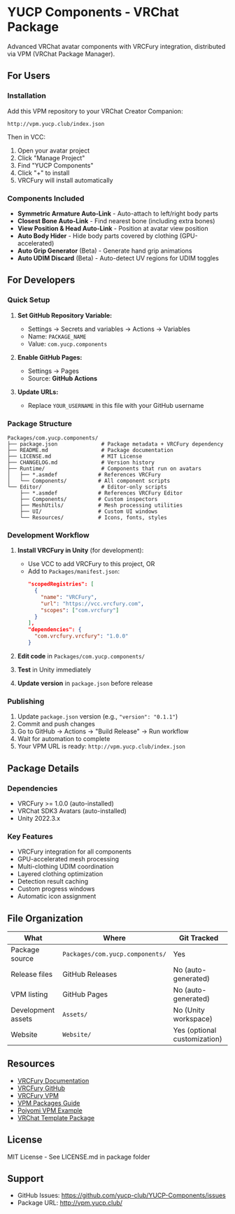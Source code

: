 # YUCP Components - VRChat Package

Advanced VRChat avatar components with VRCFury integration, distributed via VPM (VRChat Package Manager).

## For Users

### Installation

Add this VPM repository to your VRChat Creator Companion:
```
http://vpm.yucp.club/index.json
```

Then in VCC:
1. Open your avatar project
2. Click "Manage Project"
3. Find "YUCP Components"
4. Click "+" to install
5. VRCFury will install automatically

### Components Included

- **Symmetric Armature Auto-Link** - Auto-attach to left/right body parts
- **Closest Bone Auto-Link** - Find nearest bone (including extra bones)
- **View Position & Head Auto-Link** - Position at avatar view position
- **Auto Body Hider** - Hide body parts covered by clothing (GPU-accelerated)
- **Auto Grip Generator** (Beta) - Generate hand grip animations
- **Auto UDIM Discard** (Beta) - Auto-detect UV regions for UDIM toggles

## For Developers

### Quick Setup

1. **Set GitHub Repository Variable:**
   - Settings → Secrets and variables → Actions → Variables
   - Name: `PACKAGE_NAME`
   - Value: `com.yucp.components`

2. **Enable GitHub Pages:**
   - Settings → Pages
   - Source: **GitHub Actions**

3. **Update URLs:**
   - Replace `YOUR_USERNAME` in this file with your GitHub username

### Package Structure

```
Packages/com.yucp.components/
├── package.json              # Package metadata + VRCFury dependency
├── README.md                 # Package documentation
├── LICENSE.md                # MIT License
├── CHANGELOG.md              # Version history
├── Runtime/                  # Components that run on avatars
│   ├── *.asmdef             # References VRCFury
│   └── Components/          # All component scripts
└── Editor/                   # Editor-only scripts
    ├── *.asmdef             # References VRCFury Editor
    ├── Components/          # Custom inspectors
    ├── MeshUtils/           # Mesh processing utilities
    ├── UI/                  # Custom UI windows
    └── Resources/           # Icons, fonts, styles
```

### Development Workflow

1. **Install VRCFury in Unity** (for development):
   - Use VCC to add VRCFury to this project, OR
   - Add to `Packages/manifest.json`:
     ```json
     "scopedRegistries": [
       {
         "name": "VRCFury",
         "url": "https://vcc.vrcfury.com",
         "scopes": ["com.vrcfury"]
       }
     ],
     "dependencies": {
       "com.vrcfury.vrcfury": "1.0.0"
     }
     ```

2. **Edit code** in `Packages/com.yucp.components/`
3. **Test** in Unity immediately
4. **Update version** in `package.json` before release

### Publishing

1. Update `package.json` version (e.g., `"version": "0.1.1"`)
2. Commit and push changes
3. Go to GitHub → Actions → "Build Release" → Run workflow
4. Wait for automation to complete
5. Your VPM URL is ready: `http://vpm.yucp.club/index.json`

## Package Details

### Dependencies
- VRCFury >= 1.0.0 (auto-installed)
- VRChat SDK3 Avatars (auto-installed)
- Unity 2022.3.x

### Key Features
- VRCFury integration for all components
- GPU-accelerated mesh processing
- Multi-clothing UDIM coordination
- Layered clothing optimization
- Detection result caching
- Custom progress windows
- Automatic icon assignment

## File Organization

| What | Where | Git Tracked |
|------|-------|-------------|
| Package source | `Packages/com.yucp.components/` | Yes |
| Release files | GitHub Releases | No (auto-generated) |
| VPM listing | GitHub Pages | No (auto-generated) |
| Development assets | `Assets/` | No (Unity workspace) |
| Website | `Website/` | Yes (optional customization) |

## Resources

- [VRCFury Documentation](https://vrcfury.com/)
- [VRCFury GitHub](https://github.com/VRCFury/VRCFury)
- [VRCFury VPM](https://vcc.vrcfury.com/)
- [VPM Packages Guide](https://vcc.docs.vrchat.com/guides/packages)
- [Poiyomi VPM Example](https://poiyomi.github.io/vpm/)
- [VRChat Template Package](https://github.com/vrchat-community/template-package)

## License

MIT License - See LICENSE.md in package folder

## Support

- GitHub Issues: https://github.com/yucp-club/YUCP-Components/issues
- Package URL: http://vpm.yucp.club/
